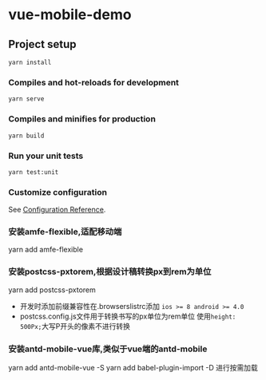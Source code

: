 # vue-mobile-demo

## Project setup
```
yarn install
```

### Compiles and hot-reloads for development
```
yarn serve
```

### Compiles and minifies for production
```
yarn build
```

### Run your unit tests
```
yarn test:unit
```

### Customize configuration
See [Configuration Reference](https://cli.vuejs.org/config/).

### 安装amfe-flexible,适配移动端
yarn add amfe-flexible 

### 安装postcss-pxtorem,根据设计稿转换px到rem为单位
yarn add postcss-pxtorem
- 开发时添加前缀兼容性在.browserslistrc添加 ```ios >= 8 android >= 4.0```
- postcss.config.js文件用于转换书写的px单位为rem单位  使用```height: 500Px;```大写P开头的像素不进行转换

### 安装antd-mobile-vue库,类似于vue端的antd-mobile
yarn add antd-mobile-vue -S
yarn add babel-plugin-import -D 进行按需加载